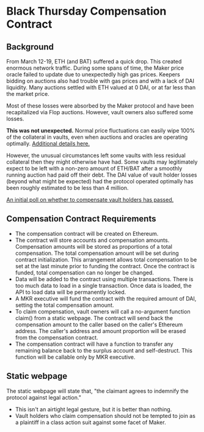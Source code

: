# Black Thursday Compensation Contract

## Background

From March 12-19, ETH (and BAT) suffered a quick drop. This created enormous network traffic. During some spans of time, the Maker price oracle failed to update due to unexpectedly high gas prices. Keepers bidding on auctions also had trouble with gas prices and with a lack of DAI liquidity. Many auctions settled with ETH valued at 0 DAI, or at far less than the market price. 

Most of these losses were absorbed by the Maker protocol and have been recapitalized via Flop auctions. However, vault owners also suffered some losses.

**This was not unexpected.** Normal price fluctuations can easily wipe 100% of the collateral in vaults, even when auctions and oracles are operating optimally. [Additional details here.](https://blog.makerdao.com/the-market-collapse-of-march-12-2020-how-it-impacted-makerdao/)

However, the unusual circumstances left some vaults with less residual collateral then they might otherwise have had. Some vaults may legitimately expect to be left with a non-zero amount of ETH/BAT after a smoothly running auction had paid off their debt. The DAI value of vault holder losses (beyond what might be expected) had the protocol operated optimally has been roughly estimated to be less than 4 million.

[An initial poll on whether to compensate vault holders has passed.](https://vote.makerdao.com/polling-proposal/qmwfvvguaf8rz8xwgv2cqnzzt9t5h6epzh17qmk2ue99y4)

## Compensation Contract Requirements

- The compensation contract will be created on Ethereum.
- The contract will store accounts and compensation amounts. Compensation amounts will be stored as proportions of a total compensation. The total compensation amount will be set during contract initialization. This arrangement allows total compensation to be set at the last minute prior to funding the contract. Once the contract is funded, total compensation can no longer be changed.
- Data will be added to the contract using multiple transactions. There is too much data to load in a single transaction. Once data is loaded, the API to load data will be permanently locked.
- A MKR executive will fund the contract with the required amount of DAI, setting the total compensation amount.
- To claim compensation, vault owners will call a no-argument function claim() from a static webpage. The contract will send back the compensation amount to the caller based on the caller's Ethereum address. The caller's address and amount proportion will be erased from the compensation contract.
- The compensation contract will have a function to transfer any remaining balance back to the surplus account and self-destruct. This function will be callable only by MKR executive.

## Static webpage

The static webpage will state that, "the claimant agrees to indemnify the protocol against legal action."

- This isn't an airtight legal gesture, but it is better than nothing.
- Vault holders who claim compensation should not be tempted to join as a plaintiff in a class action suit against some facet of Maker.
